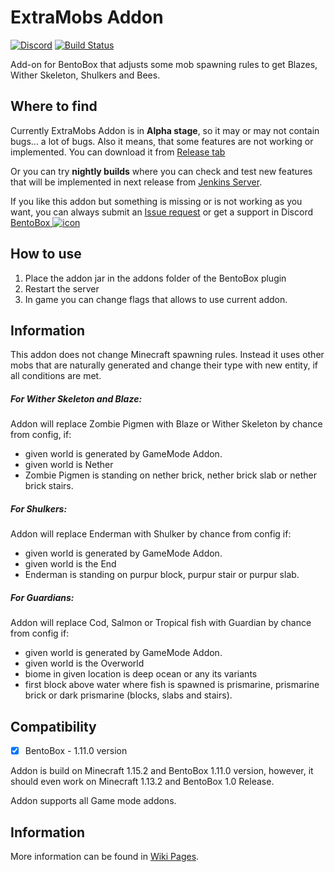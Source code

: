 # ExtraMobs Addon
[![Discord](https://img.shields.io/discord/272499714048524288.svg?logo=discord)](https://discord.bentobox.world)
[![Build Status](https://ci.codemc.org/buildStatus/icon?job=BentoBoxWorld/ExtraMobs)](https://ci.codemc.org/job/BentoBoxWorld/job/ExtraMobs/)

Add-on for BentoBox that adjusts some mob spawning rules to get Blazes, Wither Skeleton, Shulkers and Bees.

## Where to find

Currently ExtraMobs Addon is in **Alpha stage**, so it may or may not contain bugs... a lot of bugs. Also it means, that some features are not working or implemented. 
You can download it from [Release tab](https://github.com/BentoBoxWorld/ExtraMobs/releases)

Or you can try **nightly builds** where you can check and test new features that will be implemented in next release from [Jenkins Server](https://ci.codemc.org/job/BentoBoxWorld/job/ExtraMobs/lastStableBuild/).

If you like this addon but something is missing or is not working as you want, you can always submit an [Issue request](https://github.com/BentoBoxWorld/ExtraMobs/issues) or get a support in Discord [BentoBox ![icon](https://avatars2.githubusercontent.com/u/41555324?s=15&v=4)](https://discord.bentobox.world)

## How to use

1. Place the addon jar in the addons folder of the BentoBox plugin
2. Restart the server
3. In game you can change flags that allows to use current addon.

## Information

This addon does not change Minecraft spawning rules. Instead it uses other mobs that are naturally generated and change their type with new entity, if all conditions are met.

##### For Wither Skeleton and Blaze:

Addon will replace Zombie Pigmen with Blaze or Wither Skeleton by chance from config, if:
 - given world is generated by GameMode Addon.
 - given world is Nether
 - Zombie Pigmen is standing on nether brick, nether brick slab or nether brick stairs.

##### For Shulkers:

Addon will replace Enderman with Shulker by chance from config if:
 - given world is generated by GameMode Addon.
 - given world is the End
 - Enderman is standing on purpur block, purpur stair or purpur slab. 

##### For Guardians:

Addon will replace Cod, Salmon or Tropical fish with Guardian by chance from config if:
 - given world is generated by GameMode Addon.
 - given world is the Overworld
 - biome in given location is deep ocean or any its variants
 - first block above water where fish is spawned is prismarine, prismarine brick or dark prismarine (blocks, slabs and stairs).     


## Compatibility

- [x] BentoBox - 1.11.0 version

Addon is build on Minecraft 1.15.2 and BentoBox 1.11.0 version, however, it should even work on Minecraft 1.13.2 and BentoBox 1.0 Release.

Addon supports all Game mode addons.


## Information

More information can be found in [Wiki Pages](https://github.com/BentoBoxWorld/ExtraMobs/wiki).
